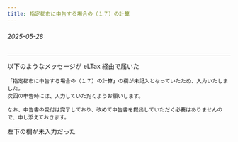 ```yaml
---
title: 指定都市に申告する場合の（１７）の計算
---
```


###### 2025-05-28

---

以下のようなメッセージが eLTax 経由で届いた

```
「指定都市に申告する場合の（１７）の計算」の欄が未記入となっていたため、入力いたしました。
次回の申告時には、入力していただくようお願いします。

なお、申告書の受付は完了しており、改めて申告書を提出していただく必要はありませんので、申し添えておきます。
```

左下の欄が未入力だった
